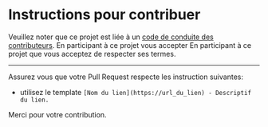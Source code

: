 # Instructions pour contribuer

Veuillez noter que ce projet est liée à un [code de conduite des contributeurs](code-of-conduct.md). En participant à ce projet vous accepter  En participant à ce projet que vous acceptez de respecter ses termes.

---

Assurez vous que votre Pull Request respecte les instruction suivantes:

- utilisez le template `[Nom du lien](https://url_du_lien) - Descriptif du lien.`

Merci pour votre contribution.
